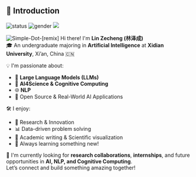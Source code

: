 ## 👋 Introduction

![status](https://img.shields.io/badge/status-up-brightgreen) ![gender](https://img.shields.io/badge/gender-%F0%9F%A7%A9-lightgrey) ![](https://img.shields.io/static/v1?label=wechat&message=13774518459&color=7BB32E&logo=wechat)

![Simple-Dot-[remix]](https://github.com/lizn670/lizn670/blob/main/Simple-Dot-%5Bremix%5D.gif?raw=true)
Hi there! I'm **Lin Zecheng (林泽成)**  
🎓 An undergraduate majoring in **Artificial Intelligence** at **Xidian University**, Xi’an, China 🇨🇳

💡 I'm passionate about:  

- 🧠 **Large Language Models (LLMs)**  
- 🧬 **AI4Science & Cognitive Computing**  
- 🌐 **NLP**  
- 🤖 Open Source & Real-World AI Applications

🛠 I enjoy:  

- 🧪 Research & Innovation  
- 📊 Data-driven problem solving  
- 📝 Academic writing & Scientific visualization  
- 🌱 Always learning something new!

📌 I'm currently looking for **research collaborations**, **internships**, and future opportunities in **AI, NLP, and Cognitive Computing**.  
Let’s connect and build something amazing together!
